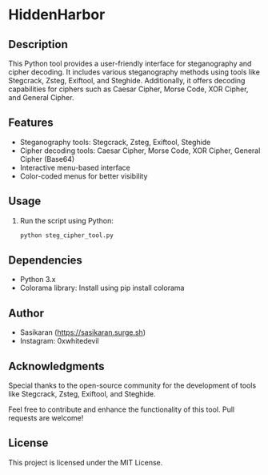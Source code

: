 # HiddenHarbor

## Description

This Python tool provides a user-friendly interface for steganography and cipher decoding. It includes various steganography methods using tools like Stegcrack, Zsteg, Exiftool, and Steghide. Additionally, it offers decoding capabilities for ciphers such as Caesar Cipher, Morse Code, XOR Cipher, and General Cipher.

## Features

- Steganography tools: Stegcrack, Zsteg, Exiftool, Steghide
- Cipher decoding tools: Caesar Cipher, Morse Code, XOR Cipher, General Cipher (Base64)
- Interactive menu-based interface
- Color-coded menus for better visibility

## Usage

1. Run the script using Python:

   ```bash
   python steg_cipher_tool.py
   
## Dependencies
- Python 3.x
- Colorama library: Install using pip install colorama

## Author

- Sasikaran (https://sasikaran.surge.sh)
- Instagram: 0xwhitedevil

## Acknowledgments

Special thanks to the open-source community for the development of tools like Stegcrack, Zsteg, Exiftool, and Steghide.

Feel free to contribute and enhance the functionality of this tool. Pull requests are welcome!

## License
This project is licensed under the MIT License.
